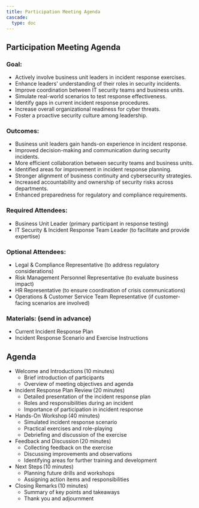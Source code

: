 ```yaml
---
title: Participation Meeting Agenda
cascade:
  type: doc
---
```


## Participation Meeting Agenda 
### Goal: 
- Actively involve business unit leaders in incident response exercises. 
- Enhance leaders' understanding of their roles in security incidents. 
- Improve coordination between IT security teams and business units. 
- Simulate real-world scenarios to test response effectiveness. 
- Identify gaps in current incident response procedures. 
- Increase overall organizational readiness for cyber threats. 
- Foster a proactive security culture among leadership. 

### Outcomes:  
- Business unit leaders gain hands-on experience in incident response. 
- Improved decision-making and communication during security incidents. 
- More efficient collaboration between security teams and business units. 
- Identified areas for improvement in incident response planning. 
- Stronger alignment of business continuity and cybersecurity strategies. 
- Increased accountability and ownership of security risks across departments. 
- Enhanced preparedness for regulatory and compliance requirements. 

### Required Attendees:  
- Business Unit Leader (primary participant in response testing) 
- IT Security & Incident Response Team Leader (to facilitate and provide expertise) 

### Optional Attendees:  
- Legal & Compliance Representative (to address regulatory considerations) 
- Risk Management Personnel Representative (to evaluate business impact) 
- HR Representative (to ensure coordination of crisis communications) 
- Operations & Customer Service Team Representative (if customer-facing scenarios are involved) 

### Materials: (send in advance)  
- Current Incident Response Plan  
- Incident Response Scenario and Exercise Instructions  

## Agenda
- Welcome and Introductions (10 minutes) 
  - Brief introduction of participants 
  - Overview of meeting objectives and agenda 
- Incident Response Plan Review (20 minutes) 
  - Detailed presentation of the incident response plan 
  - Roles and responsibilities during an incident 
  - Importance of participation in incident response 
- Hands-On Workshop (40 minutes) 
  - Simulated incident response scenario 
  - Practical exercises and role-playing 
  - Debriefing and discussion of the exercise 
- Feedback and Discussion (20 minutes) 
  - Collecting feedback on the exercise 
  - Discussing improvements and observations 
  - Identifying areas for further training and development 
- Next Steps (10 minutes) 
  - Planning future drills and workshops 
  - Assigning action items and responsibilities 
- Closing Remarks (10 minutes) 
  - Summary of key points and takeaways 
  - Thank you and adjournment 